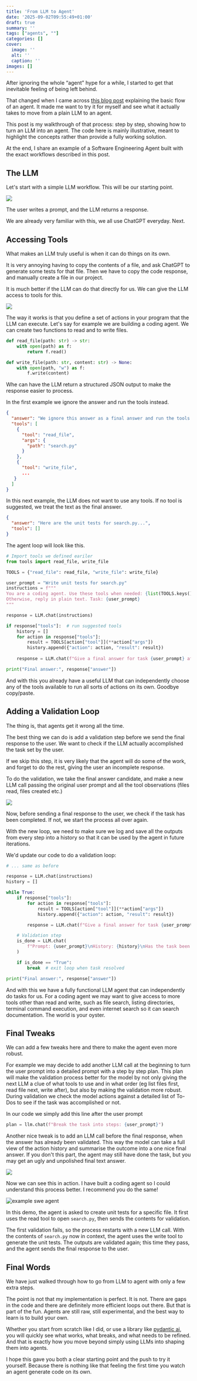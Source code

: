 ```yaml
---
title: 'From LLM to Agent'
date: '2025-09-02T09:55:49+01:00'
draft: true 
summary: ''
tags: ["agents", ""]
categories: []
cover:
  image: ''
  alt: ''
  caption: ''
images: []
---
```


After ignoring the whole “agent” hype for a while, I started to get that inevitable feeling of being left behind.  

That changed when I came across [this blog post](https://ghuntley.com/agent/) explaining the basic flow of an agent. It made me want to try it for myself and see what it actually takes to move from a plain LLM to an agent.  

This post is my walkthrough of that process: step by step, showing how to turn an LLM into an agent. The code here is mainly illustrative, meant to highlight the concepts rather than provide a fully working solution.

At the end, I share an example of a Software Engineering Agent built with the exact workflows described in this post.  

## The LLM

Let's start with a simple LLM workflow. This will be our starting point.

![](./llm-loop-1.png)

The user writes a prompt, and the LLM returns a response.

We are already very familiar with this, we all use ChatGPT everyday. Next.

## Accessing Tools

What makes an LLM truly useful is when it can do things on its own.

It is very annoying having to copy the contents of a file, and ask ChatGPT to generate some tests for that file. Then we have to copy the code response, and manually create a file in our project.

It is much better if the LLM can do that directly for us. We can give the LLM access to tools for this.

![](./llm-loop-2.png)

The way it works is that you define a set of actions in your program that the LLM can execute. Let's say for example we are building a coding agent. We can create two functions to read and to write files.

```python
def read_file(path: str) -> str:
    with open(path) as f:
        return f.read()

def write_file(path: str, content: str) -> None:
    with open(path, "w") as f:
        f.write(content)
```

Whe can have the LLM return a structured JSON output to make the response easier to process.

In the first example we ignore the answer and run the tools instead.
```json
{
  "answer": "We ignore this answer as a final answer and run the tools instead", 
  "tools": [
    {
      "tool": "read_file",
      "args": {
        "path": "search.py"
      }
    },
    {
      "tool": "write_file",
      ...
   }
  ]
}
```
In this next example, the LLM does not want to use any tools. If no tool is suggested, we treat the text as the final answer.

```json
{
  "answer": "Here are the unit tests for search.py...",
  "tools": []
}
```


The agent loop will look like this.
```python
# Import tools we defined eariler
from tools import read_file, write_file

TOOLS = {"read_file": read_file, "write_file": write_file}

user_prompt = "Write unit tests for search.py"
instructions = f"""
You are a coding agent. Use these tools when needed: {list(TOOLS.keys())}.
Otherwise, reply in plain text. Task: {user_prompt}
"""

response = LLM.chat(instructions)

if response["tools"]:  # run suggested tools
    history = []
    for action in response["tools"]:
        result = TOOLS[action["tool"]](**action["args"])
        history.append({"action": action, "result": result})
    
    response = LLM.chat(f"Give a final answer for task {user_prompt} after having executed these actions {history}")

print("Final answer:", response["answer"])
```

And with this you already have a useful LLM that can independently choose any of the tools available to run all sorts of actions on its own. Goodbye copy/paste.

## Adding a Validation Loop

The thing is, that agents get it wrong all the time.

The best thing we can do is add a validation step before we send the final response to the user. We want to check if the LLM actually accomplished the task set by the user.

If we skip this step, it is very likely that the agent will do some of the work, and forget to do the rest, giving the user an incomplete response.

To do the validation, we take the final answer candidate, and make a new LLM call passing the original user prompt and all the tool observations (files read, files created etc.)

![](./llm-loop-3.png)

Now, before sending a final response to the user, we check if the task has been completed. If not, we start the process all over again.

With the new loop, we need to make sure we log and save all the outputs from every step into a history so that it can be used by the agent in future iterations.

We'd update our code to do a validation loop:


```python
# ... same as before

response = LLM.chat(instructions)
history = []

while True:
    if response["tools"]:
        for action in response["tools"]:
            result = TOOLS[action["tool"]](**action["args"])
            history.append({"action": action, "result": result})

        response = LLM.chat(f"Give a final answer for task {user_prompt} after having executed these actions {history}")

    # Validation step
    is_done = LLM.chat(
        f"Prompt: {user_prompt}\nHistory: {history}\nHas the task been completed? Reply True/False."
    )

    if is_done == "True":
        break  # exit loop when task resolved

print("Final answer:", response["answer"])
```



And with this we have a fully functional LLM agent that can independently do tasks for us. For a coding agent we may want to give access to more tools other than read and write, such as file search, listing directories, terminal command execution, and even internet search so it can search documentation. The world is your oyster.

## Final Tweaks

We can add a few tweaks here and there to make the agent even more robust.

For example we may decide to add another LLM call at the beginning to turn the user prompt into a detailed prompt with a step by step plan. This plan will make the validation process better for the model by not only giving the next LLM a clue of what tools to use and in what order (eg list files first, read file next, write after), but also by making the validation more robust. During validation we check the model actions against a detailed list of To-Dos to see if the task was accomplished or not.

In our code we simply add this line after the user prompt

```python
plan = llm.chat(f"Break the task into steps: {user_prompt}")
```

Another nice tweak is to add an LLM call before the final response, when the answer has already been validated. This way the model can take a full view of the action history and summarise the outcome into a one nice final answer. If you don't this part, the agent may still have done the task, but you may get an ugly and unpolished final text answer.

![](./llm-loop-4.png)

Now we can see this in action. I have built a coding agent so I could understand this process better. I recommend you do the same!

![example swe agent](./swe_agent_demo.gif)

In this demo, the agent is asked to create unit tests for a specific file. It first uses the read tool to open `search.py`, then sends the contents for validation.

The first validation fails, so the process restarts with a new LLM call. With the contents of `search.py` now in context, the agent uses the write tool to generate the unit tests. The outputs are validated again; this time they pass, and the agent sends the final response to the user.

## Final Words

We have just walked through how to go from LLM to agent with only a few extra steps.  

The point is not that my implementation is perfect. It is not. There are gaps in the code and there are definitely more efficient loops out there. But that is part of the fun. Agents are still raw, still experimental, and the best way to learn is to build your own.  

Whether you start from scratch like I did, or use a library like [pydantic ai](https://martinfowler.com/articles/build-own-coding-agent.html), you will quickly see what works, what breaks, and what needs to be refined. And that is exactly how you move beyond simply using LLMs into shaping them into agents.  

I hope this gave you both a clear starting point and the push to try it yourself. Because there is nothing like that feeling the first time you watch an agent generate code on its own.
